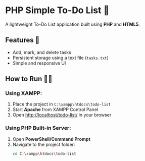 # PHP Simple To-Do List 📝

A lightweight To-Do List application built using **PHP** and **HTML5**.

## Features 🚀
- Add, mark, and delete tasks
- Persistent storage using a text file (`tasks.txt`)
- Simple and responsive UI

## How to Run 🏃‍♂️
### Using XAMPP:
1. Place the project in `C:\xampp\htdocs\todo-list`
2. Start **Apache** from XAMPP Control Panel
3. Open [http://localhost/todo-list/](http://localhost/todo-list/) in your browser

### Using PHP Built-in Server:
1. Open **PowerShell/Command Prompt**
2. Navigate to the project folder:
   ```sh
   cd C:\xampp\htdocs\todo-list
